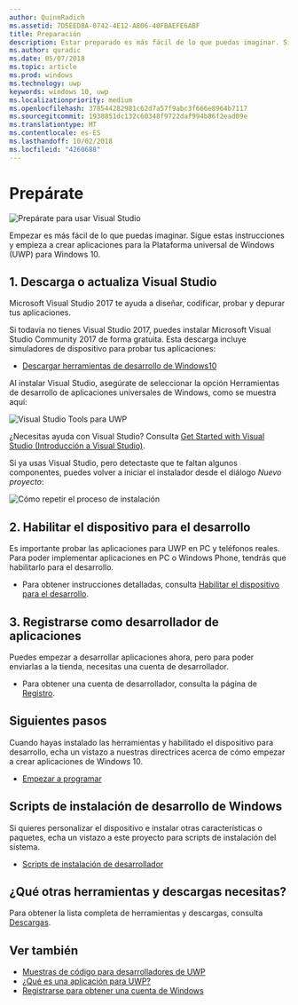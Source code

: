 ```yaml
---
author: QuinnRadich
ms.assetid: 7D5EED8A-0742-4E12-A806-40FBAEFE6ABF
title: Preparación
description: Estar preparado es más fácil de lo que puedas imaginar. Sigue estas instrucciones y empieza a crear aplicaciones para la Plataforma universal de Windows (UWP) para Windows 10.
ms.author: quradic
ms.date: 05/07/2018
ms.topic: article
ms.prod: windows
ms.technology: uwp
keywords: windows 10, uwp
ms.localizationpriority: medium
ms.openlocfilehash: 378544282981c62d7a57f9abc3f666e8964b7117
ms.sourcegitcommit: 1938851dc132c60348f9722daf994b86f2ead09e
ms.translationtype: MT
ms.contentlocale: es-ES
ms.lasthandoff: 10/02/2018
ms.locfileid: "4260688"
---
```

# <a name="get-set-up"></a>Prepárate

![Prepárate para usar Visual Studio](images/VisualStudio2017Hero_ImageXL-LG.png)

Empezar es más fácil de lo que puedas imaginar. Sigue estas instrucciones y empieza a crear aplicaciones para la Plataforma universal de Windows (UWP) para Windows 10.

## <a name="1-download-or-update-visual-studio"></a>1. Descarga o actualiza Visual Studio

Microsoft Visual Studio 2017 te ayuda a diseñar, codificar, probar y depurar tus aplicaciones.

Si todavía no tienes Visual Studio 2017, puedes instalar Microsoft Visual Studio Community 2017 de forma gratuita. Esta descarga incluye simuladores de dispositivo para probar tus aplicaciones:

-   [Descargar herramientas de desarrollo de Windows10](https://go.microsoft.com/fwlink/p/?LinkID=534189)

Al instalar Visual Studio, asegúrate de seleccionar la opción Herramientas de desarrollo de aplicaciones universales de Windows, como se muestra aquí:

![Visual Studio Tools para UWP](images/vs-2017-community-setup.png)

¿Necesitas ayuda con Visual Studio? Consulta [Get Started with Visual Studio (Introducción a Visual Studio)](https://www.visualstudio.com/vs/getting-started).

Si ya usas Visual Studio, pero detectaste que te faltan algunos componentes, puedes volver a iniciar el instalador desde el diálogo *Nuevo proyecto*:

   ![Cómo repetir el proceso de instalación](images/win10-cs-install.png)


## <a name="2-enable-your-device-for-development"></a>2. Habilitar el dispositivo para el desarrollo

Es importante probar las aplicaciones para UWP en PC y teléfonos reales. Para poder implementar aplicaciones en PC o Windows Phone, tendrás que habilitarlo para el desarrollo.

-   Para obtener instrucciones detalladas, consulta [Habilitar el dispositivo para el desarrollo](enable-your-device-for-development.md).

## <a name="3-register-as-an-app-developer"></a>3. Registrarse como desarrollador de aplicaciones

Puedes empezar a desarrollar aplicaciones ahora, pero para poder enviarlas a la tienda, necesitas una cuenta de desarrollador.

-   Para obtener una cuenta de desarrollador, consulta la página de [Registro](sign-up.md).

## <a name="whats-next"></a>Siguientes pasos

Cuando hayas instalado las herramientas y habilitado el dispositivo para desarrollo, echa un vistazo a nuestras directrices acerca de cómo empezar a crear aplicaciones de Windows 10.

-   [Empezar a programar](create-uwp-apps.md)

## <a name="windows-development-setup-scripts"></a>Scripts de instalación de desarrollo de Windows

Si quieres personalizar el dispositivo e instalar otras características o paquetes, echa un vistazo a este proyecto para scripts de instalación del sistema.

- [Scripts de instalación de desarrollador](https://github.com/Microsoft/windows-dev-box-setup-scripts)

## <a name="want-more-tools-and-downloads"></a>¿Qué otras herramientas y descargas necesitas?

Para obtener la lista completa de herramientas y descargas, consulta [Descargas](http://go.microsoft.com/fwlink/p/?linkid=285935).

## <a name="see-also"></a>Ver también

* [Muestras de código para desarrolladores de UWP](https://developer.microsoft.com/windows/samples)
* [¿Qué es una aplicación para UWP?](universal-application-platform-guide.md)
* [Registrarse para obtener una cuenta de Windows](sign-up.md)
